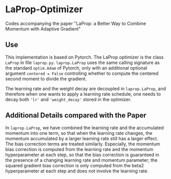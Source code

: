 # LaProp-Optimizer
Codes accompanying the paper "LaProp: a Better Way to Combine Momentum with Adaptive Gradient"

## Use
This implementation is based on Pytorch. The LaProp optimizer is the class ```LaProp``` in file ```laprop.py```. ```laprop.LaProp``` uses the same calling signature as the standard ```optim.Adam``` of Pytorch, 
only with an additional optional argument ```centered = False``` controlling whether to compute the centered second moment to divide the gradient.

The learning rate and the weight decay are decoupled in ```laprop.LaProp```, and therefore when one wants to apply a learning rate schedule, one needs to decay both ```'lr'``` and ```'weight_decay'``` stored in the optimizer. 

## Additional Details compared with the Paper
In ```laprop.LaProp```, we have combined the learning rate and the accumulated momentum into one term, so that when the learning rate changes, the momentum accumulated by a larger learning rate still has a larger effect. The bias correction terms are treated similarly. Especially, the momentum bias correction is computed from the learning rate and the momentum hyperparameter at each step, so that the bias correction is guaranteed in the presence of a changing learning rate and momentum parameter; the squared gradient bias correction is only computed from the beta2 hyperparameter at each step and does not involve the learning rate.
